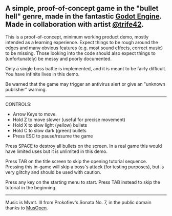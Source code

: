 A simple, proof-of-concept game in the "bullet hell" genre, made in the fantastic [Godot Engine](https://godotengine.org/). Made in collaboration with artist [@trife42](https://www.instagram.com/trife42/).
----

This is a proof-of-concept, minimum working product demo, mostly intended as a learning experience. Expect things to be rough around the edges and many obvious features (e.g. most sound effects, correct music) to be missing. Those looking into the code should also expect things to (unfortunately) be messy and poorly documented.

Only a single boss battle is implemented, and it is meant to be fairly difficult. You have infinite lives in this demo.

Be warned that the game may trigger an antivirus alert or give an "unknown publisher" warning.

------

CONTROLS:
- Arrow Keys to move.
- Hold Z to move slower (useful for precise movement)
- Hold X to slow light (yellow) bullets
- Hold C to slow dark (green) bullets
- Press ESC to pause/resume the game

Press SPACE to destroy all bullets on the screen. In a real game this would have limited uses but it is unlimited in this demo.

Press TAB on the title screen to skip the opening tutorial sequence. Pressing this in-game will skip a boss's attack (for testing purposes), but is very glitchy and should be used with caution.

Press any key on the starting menu to start. Press TAB instead to skip the tutorial in the beginning.

------

Music is Mvmt. III from Prokofiev's Sonata No. 7, in the public domain thanks to [MusOpen](https://musopen.org/music/4042-piano-sonata-no-7-in-bb-stalingrad-op-83/).
